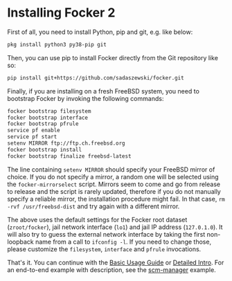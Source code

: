 # Installing Focker 2

First of all, you need to install Python, pip and git, e.g. like below:

```sh
pkg install python3 py38-pip git
```

Then, you can use pip to install Focker directly from the Git repository like so:

```sh
pip install git+https://github.com/sadaszewski/focker.git
```

Finally, if you are installing on a fresh FreeBSD system, you need to bootstrap Focker by invoking the following commands:

```sh
focker bootstrap filesystem
focker bootstrap interface
focker bootstrap pfrule
service pf enable
service pf start
setenv MIRROR ftp://ftp.ch.freebsd.org
focker bootstrap install
focker bootstrap finalize freebsd-latest
```

The line containing `setenv MIRROR` should specify your FreeBSD mirror of choice. If you do not specify a mirror, a random one will be selected using the `focker-mirrorselect` script. Mirrors seem to come and go from release to release and the script is rarely updated, therefore if you do not manually specify a reliable mirror, the installation procedure might fail. In that case, `rm -rvf /usr/freebsd-dist` and try again with a different mirror.

The above uses the default settings for the Focker root dataset (`zroot/focker`), jail network interface (`lo1`) and jail IP address (`127.0.1.0`). It will also try to guess the external network interface by taking the first non-loopback name from a call to `ifconfig -l`. If you need to change those, please customize the `filesystem`, `interface` and `pfrule` invocations.

That's it. You can continue with the [Basic Usage Guide](../Basic_Usage_Guide.md) or [Detailed Intro](../Detailed_Intro.md). For an end-to-end example with description, see the [scm-manager](../../example/scm-manager/README.md) example.
